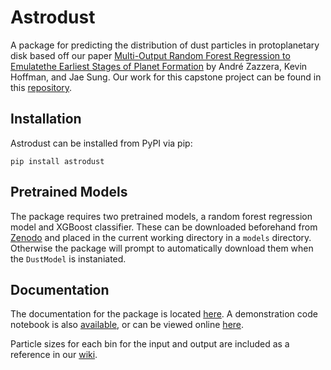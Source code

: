# Astrodust

A package for predicting the distribution of dust particles in protoplanetary disk based off our paper [Multi-Output Random Forest Regression to Emulatethe Earliest Stages of Planet Formation](https://arxiv.org/abs/2104.12845) by André Zazzera, Kevin Hoffman, and Jae Sung. Our work for this capstone project can be found in this [repository](https://github.com/andrezazz/dust-in-the-machine).

## Installation

Astrodust can be installed from PyPI via pip: 

`pip install astrodust`

## Pretrained Models

The package requires two pretrained models, a random forest regression model and XGBoost classifier. These can be downloaded beforehand from [Zenodo](https://zenodo.org/record/4662910#.YGx_bGRue3I) and placed in the current working directory in a `models` directory. Otherwise the package will prompt to automatically download them when the `DustModel` is instaniated.

## Documentation

The documentation for the package is located [here](https://kehoffman3.github.io/astrodust/docs/astrodust.html). A demonstration code notebook is also [available](https://github.com/kehoffman3/astrodust/blob/master/demo/demo.ipynb), or can be viewed online [here](https://kehoffman3.github.io/astrodust/docs/demo.html).

Particle sizes for each bin for the input and output are included as a reference in our [wiki](https://github.com/kehoffman3/astrodust/wiki/Particle-Sizes).


